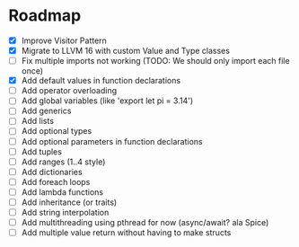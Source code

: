 # Roadmap

- [x] Improve Visitor Pattern
- [x] Migrate to LLVM 16 with custom Value and Type classes
- [ ] Fix multiple imports not working (TODO: We should only import each file once)
- [x] Add default values in function declarations
- [ ] Add operator overloading
- [ ] Add global variables (like 'export let pi = 3.14')
- [ ] Add generics
- [ ] Add lists
- [ ] Add optional types
- [ ] Add optional parameters in function declarations
- [ ] Add tuples
- [ ] Add ranges (1..4 style)
- [ ] Add dictionaries
- [ ] Add foreach loops
- [ ] Add lambda functions
- [ ] Add inheritance (or traits)
- [ ] Add string interpolation
- [ ] Add multithreading using pthread for now (async/await? ala Spice)
- [ ] Add multiple value return without having to make structs